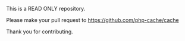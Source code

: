 This is a READ ONLY repository. 

Please make your pull request to https://github.com/php-cache/cache

Thank you for contributing. 
